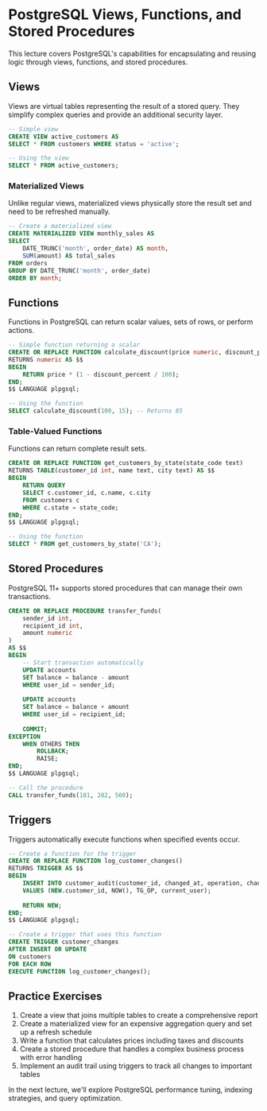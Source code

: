 # PostgreSQL Views, Functions, and Stored Procedures

This lecture covers PostgreSQL's capabilities for encapsulating and reusing logic through views, functions, and stored procedures.

## Views

Views are virtual tables representing the result of a stored query. They simplify complex queries and provide an additional security layer.

```sql
-- Simple view
CREATE VIEW active_customers AS
SELECT * FROM customers WHERE status = 'active';

-- Using the view
SELECT * FROM active_customers;
```

### Materialized Views

Unlike regular views, materialized views physically store the result set and need to be refreshed manually.

```sql
-- Create a materialized view
CREATE MATERIALIZED VIEW monthly_sales AS
SELECT 
    DATE_TRUNC('month', order_date) AS month,
    SUM(amount) AS total_sales
FROM orders
GROUP BY DATE_TRUNC('month', order_date)
ORDER BY month;
```

## Functions

Functions in PostgreSQL can return scalar values, sets of rows, or perform actions.

```sql
-- Simple function returning a scalar
CREATE OR REPLACE FUNCTION calculate_discount(price numeric, discount_percent numeric)
RETURNS numeric AS $$
BEGIN
    RETURN price * (1 - discount_percent / 100);
END;
$$ LANGUAGE plpgsql;

-- Using the function
SELECT calculate_discount(100, 15); -- Returns 85
```

### Table-Valued Functions

Functions can return complete result sets.

```sql
CREATE OR REPLACE FUNCTION get_customers_by_state(state_code text)
RETURNS TABLE(customer_id int, name text, city text) AS $$
BEGIN
    RETURN QUERY
    SELECT c.customer_id, c.name, c.city
    FROM customers c
    WHERE c.state = state_code;
END;
$$ LANGUAGE plpgsql;

-- Using the function
SELECT * FROM get_customers_by_state('CA');
```

## Stored Procedures

PostgreSQL 11+ supports stored procedures that can manage their own transactions.

```sql
CREATE OR REPLACE PROCEDURE transfer_funds(
    sender_id int,
    recipient_id int,
    amount numeric
)
AS $$
BEGIN
    -- Start transaction automatically
    UPDATE accounts 
    SET balance = balance - amount 
    WHERE user_id = sender_id;
    
    UPDATE accounts 
    SET balance = balance + amount 
    WHERE user_id = recipient_id;
    
    COMMIT;
EXCEPTION
    WHEN OTHERS THEN
        ROLLBACK;
        RAISE;
END;
$$ LANGUAGE plpgsql;

-- Call the procedure
CALL transfer_funds(101, 202, 500);
```

## Triggers

Triggers automatically execute functions when specified events occur.

```sql
-- Create a function for the trigger
CREATE OR REPLACE FUNCTION log_customer_changes()
RETURNS TRIGGER AS $$
BEGIN
    INSERT INTO customer_audit(customer_id, changed_at, operation, changed_by)
    VALUES (NEW.customer_id, NOW(), TG_OP, current_user);
    
    RETURN NEW;
END;
$$ LANGUAGE plpgsql;

-- Create a trigger that uses this function
CREATE TRIGGER customer_changes
AFTER INSERT OR UPDATE
ON customers
FOR EACH ROW
EXECUTE FUNCTION log_customer_changes();
```

## Practice Exercises

1. Create a view that joins multiple tables to create a comprehensive report
2. Create a materialized view for an expensive aggregation query and set up a refresh schedule
3. Write a function that calculates prices including taxes and discounts
4. Create a stored procedure that handles a complex business process with error handling
5. Implement an audit trail using triggers to track all changes to important tables

In the next lecture, we'll explore PostgreSQL performance tuning, indexing strategies, and query optimization.